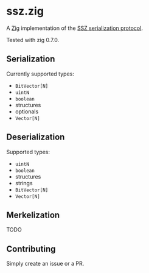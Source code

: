 # ssz.zig
A [Zig](https://ziglang.org) implementation of the [SSZ serialization protocol](https://github.com/ethereum/eth2.0-specs/blob/dev/ssz/simple-serialize.md).

Tested with zig 0.7.0.

## Serialization

Currently supported types:

 * `BitVector[N]`
 * `uintN`
 * `boolean`
 * structures
 * optionals
 * `Vector[N]`

## Deserialization

Supported types:

 * `uintN`
 * `boolean`
 * structures
 * strings
 * `BitVector[N]`
 * `Vector[N]`

## Merkelization

TODO

## Contributing

Simply create an issue or a PR.
